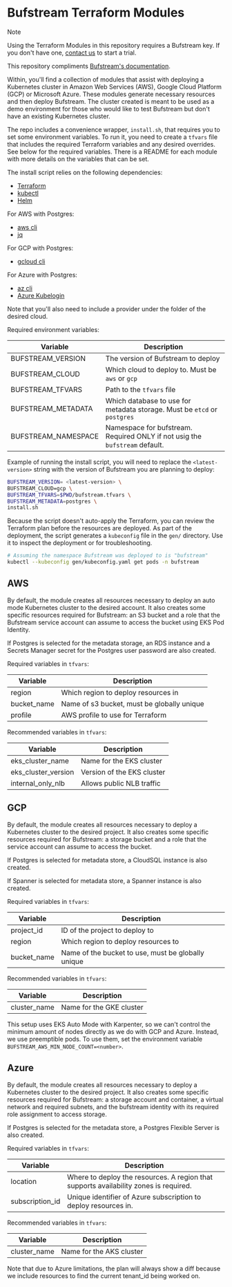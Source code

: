 # Bufstream Terraform Modules

> [!NOTE]
> Using the Terraform Modules in this repository requires a Bufstream key. If you don't have one, [contact us](https://buf.build/contact) to start a trial.

This repository compliments [Bufstream's documentation](https://buf.build/docs/bufstream/).

Within, you'll find a collection of modules that assist with deploying a Kubernetes cluster in
Amazon Web Services (AWS), Google Cloud Platform (GCP) or Microsoft Azure. These modules generate necessary resources
and then deploy Bufstream. The cluster created is meant to be used as a demo environment for those who would like
to test Bufstream but don't have an existing Kubernetes cluster.

The repo includes a convenience wrapper, `install.sh`, that requires you to set some environment variables.
To run it, you need to create a `tfvars` file that includes the required Terraform variables and any desired overrides.
See below for the required variables. There is a README for each module with more details on the
variables that can be set.

The install script relies on the following dependencies:

* [Terraform](https://developer.hashicorp.com/terraform/install)
* [kubectl](https://kubernetes.io/docs/tasks/tools/)
* [Helm](https://helm.sh/docs/intro/install/)

For AWS with Postgres:

* [aws cli](https://docs.aws.amazon.com/cli/latest/userguide/cli-chap-getting-started.html)
* [jq](https://jqlang.org/download/)

For GCP with Postgres:

* [gcloud cli](https://cloud.google.com/sdk/docs/install)

For Azure with Postgres:

* [az cli](https://learn.microsoft.com/en-us/cli/azure/install-azure-cli?view=azure-cli-latest)
* [Azure Kubelogin](https://azure.github.io/kubelogin/install.html)

Note that you'll also need to include a provider under the folder of the desired cloud.

Required environment variables:

| Variable            | Description                                                                 |
| -----------------   | --------------------------------------------------------------------------- |
| BUFSTREAM_VERSION   | The version of Bufstream to deploy                                          |
| BUFSTREAM_CLOUD     | Which cloud to deploy to. Must be `aws` or `gcp`                            |
| BUFSTREAM_TFVARS    | Path to the `tfvars` file                                                   |
| BUFSTREAM_METADATA  | Which database to use for metadata storage. Must be `etcd` or `postgres`    |
| BUFSTREAM_NAMESPACE | Namespace for bufstream. Required ONLY if not usig the `bufstream` default. |

Example of running the install script, you will need to replace the `<latest-version>` string with the version of Bufstream you are planning to deploy:

```bash
BUFSTREAM_VERSION= <latest-version> \
BUFSTREAM_CLOUD=gcp \
BUFSTREAM_TFVARS=$PWD/bufstream.tfvars \
BUFSTREAM_METADATA=postgres \
install.sh
```

Because the script doesn't auto-apply the Terraform, you can review the Terraform plan before
the resources are deployed. As part of the deployment, the script generates a `kubeconfig` file in the `gen/` directory.
Use it to inspect the deployment or for troubleshooting.

```bash
# Assuming the namespace Bufstream was deployed to is "bufstream"
kubectl --kubeconfig gen/kubeconfig.yaml get pods -n bufstream
```

## AWS

By default, the module creates all resources necessary to deploy an auto mode Kubernetes cluster to the desired
account. It also creates some specific resources required for Bufstream: an S3 bucket and a role that the
Bufstream service account can assume to access the bucket using EKS Pod Identity.

If Postgres is selected for the metadata storage, an RDS instance and a Secrets Manager secret for the Postgres user password are also created.

Required variables in `tfvars`:

| Variable    | Description                                |
| ----------- | ------------------------------------------ |
| region      | Which region to deploy resources in        |
| bucket_name | Name of s3 bucket, must be globally unique |
| profile     | AWS profile to use for Terraform           |

Recommended variables in `tfvars`:

| Variable            | Description                |
| ------------------- | -------------------------- |
| eks_cluster_name    | Name for the EKS cluster   |
| eks_cluster_version | Version of the EKS cluster |
| internal_only_nlb   | Allows public NLB traffic  |

## GCP

By default, the module creates all resources necessary to deploy a Kubernetes cluster to the desired project.
It also creates some specific resources required for Bufstream: a storage bucket and a role that the service
account can assume to access the bucket.

If Postgres is selected for metadata store, a CloudSQL instance is also created.

If Spanner is selected for metadata store, a Spanner instance is also created.

Required variables in `tfvars`:

| Variable    | Description                                        |
| ----------- | -------------------------------------------------- |
| project_id  | ID of the project to deploy to                     |
| region      | Which region to deploy resources to                |
| bucket_name | Name of the bucket to use, must be globally unique |

Recommended variables in `tfvars`:

| Variable     | Description              |
| ------------ | ------------------------ |
| cluster_name | Name for the GKE cluster |

This setup uses EKS Auto Mode with Karpenter, so we can't control the minimum amount of nodes
directly as we do with GCP and Azure. Instead, we use preemptible pods. To use them, set the
environment variable `BUFSTREAM_AWS_MIN_NODE_COUNT=<number>`.

## Azure

By default, the module creates all resources necessary to deploy a Kubernetes cluster to the desired project.
It also creates some specific resources required for Bufstream: a storage account and container, a virtual network
and required subnets, and the bufstream identity with its required role assignment to access storage.

If Postgres is selected for the metadata store, a Postgres Flexible Server is also created.

Required variables in `tfvars`:

| Variable | Description                                                                                    |
| -------- | -----------------------------------------------------------------------------------------------|
| location          | Where to deploy the resources. A region that supports availability zones is required. |
| subscription_id   | Unique identifier of Azure subscription to deploy resources in.                       |

Recommended variables in `tfvars`:

| Variable     | Description              |
| ------------ | ------------------------ |
| cluster_name | Name for the AKS cluster |

Note that due to Azure limitations, the plan will always show a diff because we include resources to find the current
tenant_id being worked on.
